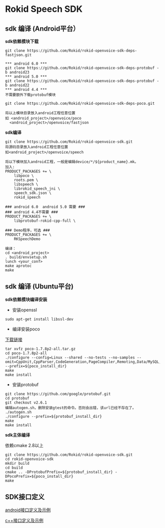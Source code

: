 # Rokid Speech SDK
## sdk 编译 (Android平台）
**sdk依赖模块下载**

```
git clone https://github.com/Rokid/rokid-openvoice-sdk-deps-fastjson.git

*** android 6.0 ***
git clone https://github.com/Rokid/rokid-openvoice-sdk-deps-protobuf -b android23
*** android 5.0 ***
git clone https://github.com/Rokid/rokid-openvoice-sdk-deps-protobuf -b android22
*** android 4.4 ***
不需要额外下载protobuf模块

git clone https://github.com/Rokid/rokid-openvoice-sdk-deps-poco.git

将以上模块目录放入android工程任意位置
如 <android_project>/openvoice/poco
  <android_project>/openvoice/fastjson
```

**sdk编译**

```
git clone https://github.com/Rokid/rokid-openvoice-sdk.git
将源码目录放入android工程任意位置
如<android_project>/openvoice/speech

将以下模块加入android工程，一般是编辑device/*/${product_name}.mk。
加入:
PRODUCT_PACKAGES += \
	libpoco \
	roots.pem \
	libspeech \
	librokid_speech_jni \
	speech_sdk.json \
	rokid_speech

### android 6.0  android 5.0 需要 ###
### android 4.4不需要 ###
PRODUCT_PACKAGES += \
	libprotobuf-rokid-cpp-full \

### Demo程序，可选 ###
PRODUCT_PACKAGES += \
	RKSpeechDemo

编译：
cd <android_project>
. build/envsetup.sh
lunch <your_conf>
make aprotoc
make
```

## sdk 编译 (Ubuntu平台)

**sdk依赖模块编译安装**

* 安装openssl

```
sudo apt-get install libssl-dev
```

* 编译安装poco

[下载链接](https://pocoproject.org/releases/poco-1.7.8/poco-1.7.8p2-all.tar.gz)

```
tar xvfz poco-1.7.8p2-all.tar.gz
cd poco-1.7.8p2-all
./configure --config=Linux --shared --no-tests --no-samples --omit=CppUnit,CppParser,CodeGeneration,PageCompiler,Remoting,Data/MySQL,Data/ODBC,Zip,XML --prefix=${poco_install_dir}
make
make install
```

* 安装protobuf

```
git clone https://github.com/google/protobuf.git
cd protobuf
git checkout v2.6.1
编辑autogen.sh，删除安装gtest的命令。否则会出错，该url已经不存在了。
./autogen.sh
./configure --prefix=${protobuf_install_dir}
make
make install
```

**sdk主体编译**

依赖cmake 2.8以上

```
git clone https://github.com/Rokid/rokid-openvoice-sdk.git
cd rokid-openvoice-sdk
mkdir build
cd build
cmake .. -DProtobufPrefix=${protobuf_install_dir} -DPocoPrefix=${poco_install_dir}
make
```

## SDK接口定义

[android接口定义及示例](./android_api_example.md)

[c++接口定义及示例](./cpp_api_example.md)
